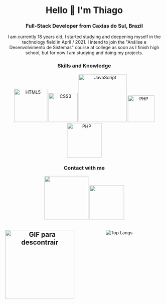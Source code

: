 <div align="center">
    <h1>Hello 👋 I'm Thiago </h1>
    <h3> Full-Stack Developer from Caxias do Sul, Brazil</h3>
    <p>I am currently 18 years old, I started studying and deepening myself in the technology field in April / 2021. I intend to join the "Análise e Desenvolvimento de Sistemas" course at college as soon as I finish high school, but for now I am studying and doing my projects.</p>
    <h3>Skills and Knowledge</h3>
    <a href="https://www.w3schools.com/html/"><img width="106" alt="HTML5" src="https://img.shields.io/badge/HTML5-E34F26?style=for-the-badge&logo=html5&logoColor=white"></a>
    <a href="https://www.w3schools.com/css/"><img width="93" alt="CSS3" src="https://img.shields.io/badge/CSS3-1572B6?style=for-the-badge&logo=css3&logoColor=white"></a>
    <a href="https://developer.mozilla.org/pt-BR/docs/Web/JavaScript"><img width="153" alt="JavaScript" src="https://img.shields.io/badge/JavaScript-323330?style=for-the-badge&logo=javascript&logoColor=F7DF1E"></a>
    <a href="https://www.php.net/"><img width="85" alt="PHP" src="https://img.shields.io/badge/PHP-777BB4?style=for-the-badge&logo=php&logoColor=white"></a>
    <a href="https://www.mysql.com/"><img width="110" alt="PHP" src="https://img.shields.io/badge/MySQL-00000F?style=for-the-badge&logo=mysql&logoColor=white"></a>
<br>   
    <h3>Contact with me</h3>
     <a href="https://www.linkedin.com/in/iamthiagoferreira/"><img src="https://img.shields.io/badge/LinkedIn-0077B5?style=for-the-badge&logo=linkedin&logoColor=white" width="140px"></a>
     <a href="mailto: devthiagoferreira@gmail.com"><img src="https://img.shields.io/badge/Gmail-D14836?style=for-the-badge&logo=gmail&logoColor=white" width="110px"></a>
<br>
   
## <img align="left" alt="GIF para descontrair" height="220" src="https://media.giphy.com/media/de5bARu0SsXiU/giphy.gif">

![Top Langs](https://github-readme-stats-eight-theta.vercel.app/api/top-langs/?username=iamThiagoo&layout=compact&theme=graywhite)
